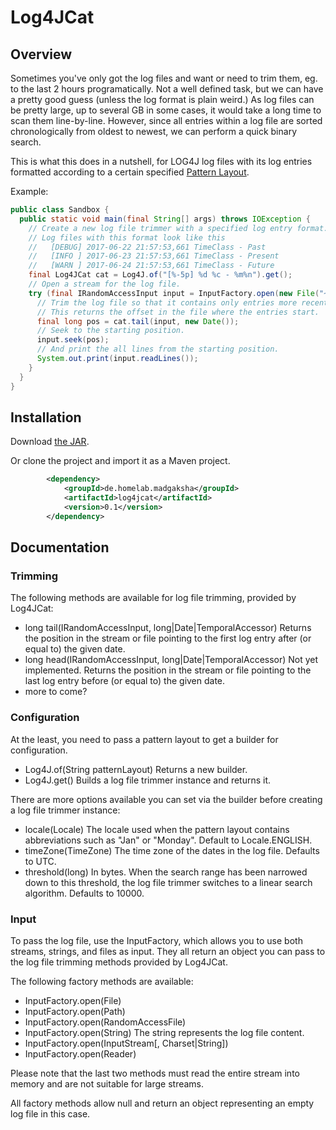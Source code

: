 # Log4JCat

## Overview

Sometimes you've only got the log files and want or need to trim them, eg. to the last 2 hours
programatically. Not a well defined task, but we can have a pretty good guess (unless the log
format is plain weird.) As log files can be pretty large, up to several GB in some cases, it
would take a long time to scan them line-by-line. However, since all entries within a log file
are sorted chronologically from oldest to newest, we can perform a quick binary search.

This is what this does in a nutshell, for LOG4J log files with its log entries formatted
according to a certain specified [Pattern Layout](https://logging.apache.org/log4j/1.2/apidocs/org/apache/log4j/PatternLayout.html).

Example:

```java
public class Sandbox {
  public static void main(final String[] args) throws IOException {
    // Create a new log file trimmer with a specified log entry format.
    // Log files with this format look like this
    //   [DEBUG] 2017-06-22 21:57:53,661 TimeClass - Past
    //   [INFO ] 2017-06-23 21:57:53,661 TimeClass - Present
    //   [WARN ] 2017-06-24 21:57:53,661 TimeClass - Future
    final Log4JCat cat = Log4J.of("[%-5p] %d %c - %m%n").get();
    // Open a stream for the log file.
    try (final IRandomAccessInput input = InputFactory.open(new File("~/mylogfile"))) {
      // Trim the log file so that it contains only entries more recent than the current date.
      // This returns the offset in the file where the entries start.
      final long pos = cat.tail(input, new Date());
      // Seek to the starting position.
      input.seek(pos);
      // And print the all lines from the starting position.
      System.out.print(input.readLines());
    }
  }
}
```

## Installation

Download [the JAR](https://github.com/blutorange/Log4JCat/blob/master/Log4JCat/release/log4jcat-0.1.jar).

Or clone the project and import it as a Maven project.

```xml
		<dependency>
			<groupId>de.homelab.madgaksha</groupId>
			<artifactId>log4jcat</artifactId>
			<version>0.1</version>
		</dependency>
```

## Documentation

### Trimming

The following methods are available for log file trimming, provided by Log4JCat:

* long tail(IRandomAccessInput, long|Date|TemporalAccessor) Returns the position in the stream or file pointing to the first log entry after (or equal to) the given date.
* long head(IRandomAccessInput, long|Date|TemporalAccessor) Not yet implemented. Returns the position in the stream or file pointing to the last log entry before (or equal to) the given date.
* more to come?

### Configuration

At the least, you need to pass a pattern layout to get a builder for
configuration.

* Log4J.of(String patternLayout) Returns a new builder.
* Log4J.get() Builds a log file trimmer instance and returns it.

There are more options available you can set via the builder before creating
a log file trimmer instance:

* locale(Locale) The locale used when the pattern layout contains abbreviations such as "Jan" or "Monday". Default to Locale.ENGLISH.
* timeZone(TimeZone) The time zone of the dates in the log file. Defaults to UTC.
* threshold(long) In bytes. When the search range has been narrowed down to this threshold, the log file trimmer switches to a linear search algorithm. Defaults to 10000.

### Input

To pass the log file, use the InputFactory, which allows you to use both
streams, strings, and files as input. They all return an object you can pass
to the log file trimming methods provided by Log4JCat.

The following factory methods are available:

* InputFactory.open(File)
* InputFactory.open(Path)
* InputFactory.open(RandomAccessFile)
* InputFactory.open(String) The string represents the log file content.
* InputFactory.open(InputStream[, Charset|String])
* InputFactory.open(Reader)

Please note that the last two methods must read the entire stream into memory
and are not suitable for large streams.

All factory methods allow null and return an object representing an empty log
file in this case.
